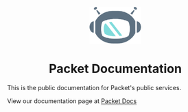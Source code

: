 <!--- HTML markdown to center the headline --->

<p align="center">
	<img alt="packetbot" src="images/packetbot.png" width="120px" />
	<h1 align="center"> Packet Documentation </h1>
</p>

This is the public documentation for Packet's public services.

View our documentation page at [Packet Docs](https://www.packet.com/docs/)

